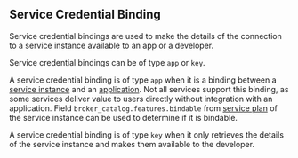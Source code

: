 ## Service Credential Binding

Service credential bindings are used to make the details of the connection to a service instance available to an app or a developer.

Service credential bindings can be of type `app` or `key`.

A service credential binding is of type `app` when it is a binding between a [service instance](#service-instances) and an [application](#apps).
Not all services support this binding, as some services deliver value to users directly without integration with an application. 
Field `broker_catalog.features.bindable` from [service plan](#the-service-plan-object) of the service instance can be used to determine if it is bindable.

A service credential binding is of type `key` when it only retrieves the details of the service instance and makes them available to the developer. 
